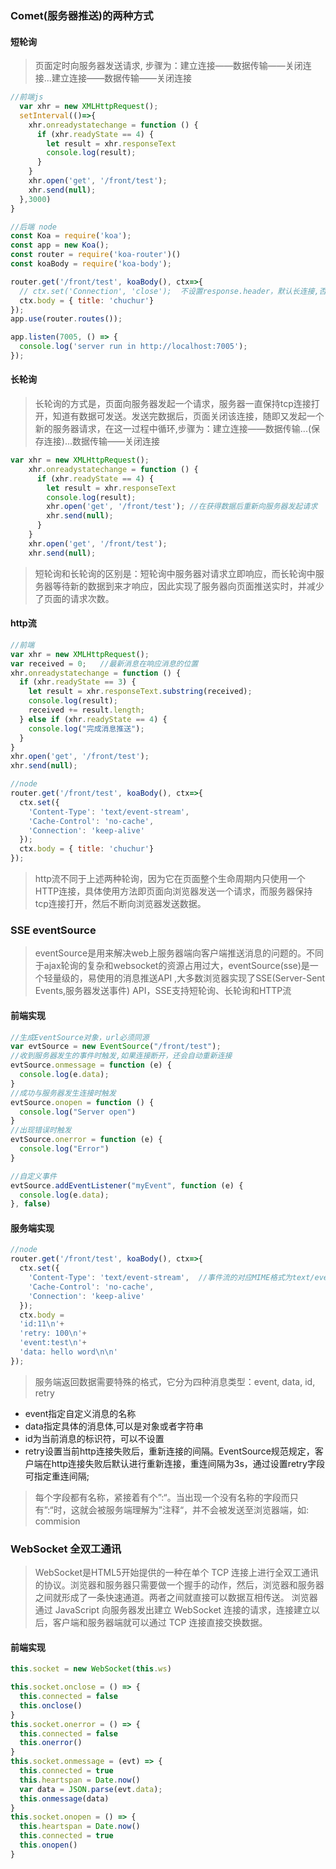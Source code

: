 ### Comet(服务器推送)的两种方式 

#### 短轮询
>页面定时向服务器发送请求,  步骤为：建立连接——数据传输——关闭连接...建立连接——数据传输——关闭连接
```js
//前端js
  var xhr = new XMLHttpRequest();
  setInterval(()=>{
    xhr.onreadystatechange = function () {
      if (xhr.readyState == 4) {
        let result = xhr.responseText
        console.log(result);
      }
    }
    xhr.open('get', '/front/test');
    xhr.send(null);
  },3000)
}

//后端 node
const Koa = require('koa');
const app = new Koa();
const router = require('koa-router')()
const koaBody = require('koa-body');

router.get('/front/test', koaBody(), ctx=>{
  // ctx.set('Connection', 'close');  不设置response.header，默认长连接,否则为短链接
  ctx.body = { title: 'chuchur'}
});
app.use(router.routes());

app.listen(7005, () => {
  console.log('server run in http://localhost:7005');
});

```

#### 长轮询
>长轮询的方式是，页面向服务器发起一个请求，服务器一直保持tcp连接打开，知道有数据可发送。发送完数据后，页面关闭该连接，随即又发起一个新的服务器请求，在这一过程中循环,步骤为：建立连接——数据传输...(保存连接)...数据传输——关闭连接

```js
var xhr = new XMLHttpRequest();
    xhr.onreadystatechange = function () {
      if (xhr.readyState == 4) {
        let result = xhr.responseText
        console.log(result);
        xhr.open('get', '/front/test');	//在获得数据后重新向服务器发起请求
        xhr.send(null);
      }
    }
    xhr.open('get', '/front/test');
    xhr.send(null);
```

>短轮询和长轮询的区别是：短轮询中服务器对请求立即响应，而长轮询中服务器等待新的数据到来才响应，因此实现了服务器向页面推送实时，并减少了页面的请求次数。

#### http流

```js
//前端
var xhr = new XMLHttpRequest();
var received = 0;	//最新消息在响应消息的位置
xhr.onreadystatechange = function () {
  if (xhr.readyState == 3) {
    let result = xhr.responseText.substring(received);
    console.log(result);
    received += result.length;
  } else if (xhr.readyState == 4) {
    console.log("完成消息推送");
  }
}
xhr.open('get', '/front/test');
xhr.send(null);

//node
router.get('/front/test', koaBody(), ctx=>{
  ctx.set({
    'Content-Type': 'text/event-stream',
    'Cache-Control': 'no-cache',
    'Connection': 'keep-alive'
  });
  ctx.body = { title: 'chuchur'}
});
```
>http流不同于上述两种轮询，因为它在页面整个生命周期内只使用一个HTTP连接，具体使用方法即页面向浏览器发送一个请求，而服务器保持tcp连接打开，然后不断向浏览器发送数据。

### SSE eventSource

>eventSource是用来解决web上服务器端向客户端推送消息的问题的。不同于ajax轮询的复杂和websocket的资源占用过大，eventSource(sse)是一个轻量级的，易使用的消息推送API ,大多数浏览器实现了SSE(Server-Sent Events,服务器发送事件) API，SSE支持短轮询、长轮询和HTTP流

#### 前端实现
```js
//生成EventSource对象，url必须同源
var evtSource = new EventSource("/front/test");  
//收到服务器发生的事件时触发,如果连接断开，还会自动重新连接
evtSource.onmessage = function (e) {
  console.log(e.data);
}
//成功与服务器发生连接时触发
evtSource.onopen = function () {
  console.log("Server open")
}
//出现错误时触发
evtSource.onerror = function (e) {
  console.log("Error")
}

//自定义事件
evtSource.addEventListener("myEvent", function (e) {
  console.log(e.data);
}, false)
```
#### 服务端实现
```js
//node
router.get('/front/test', koaBody(), ctx=>{
  ctx.set({
    'Content-Type': 'text/event-stream',  //事件流的对应MIME格式为text/event-stream
    'Cache-Control': 'no-cache',
    'Connection': 'keep-alive'
  });
  ctx.body = 
  'id:11\n'+
  'retry: 100\n'+
  'event:test\n'+
  'data: hello word\n\n'
});
```

>服务端返回数据需要特殊的格式，它分为四种消息类型：event, data, id, retry

- event指定自定义消息的名称
- data指定具体的消息体,可以是对象或者字符串
- id为当前消息的标识符，可以不设置
- retry设置当前http连接失败后，重新连接的间隔。EventSource规范规定，客户端在http连接失败后默认进行重新连接，重连间隔为3s，通过设置retry字段可指定重连间隔;

>每个字段都有名称，紧接着有个”:“。当出现一个没有名称的字段而只有”:“时，这就会被服务端理解为”注释“，并不会被发送至浏览器端，如: commision

### WebSocket 全双工通讯

>WebSocket是HTML5开始提供的一种在单个 TCP 连接上进行全双工通讯的协议。浏览器和服务器只需要做一个握手的动作，然后，浏览器和服务器之间就形成了一条快速通道。两者之间就直接可以数据互相传送。 
浏览器通过 JavaScript 向服务器发出建立 WebSocket 连接的请求，连接建立以后，客户端和服务器端就可以通过 TCP 连接直接交换数据。

#### 前端实现

```js
this.socket = new WebSocket(this.ws)

this.socket.onclose = () => {
  this.connected = false
  this.onclose()
}
this.socket.onerror = () => {
  this.connected = false
  this.onerror()
}
this.socket.onmessage = (evt) => {
  this.connected = true
  this.heartspan = Date.now()
  var data = JSON.parse(evt.data);
  this.onmessage(data)
}
this.socket.onopen = () => {
  this.heartspan = Date.now()
  this.connected = true
  this.onopen()
}
```
